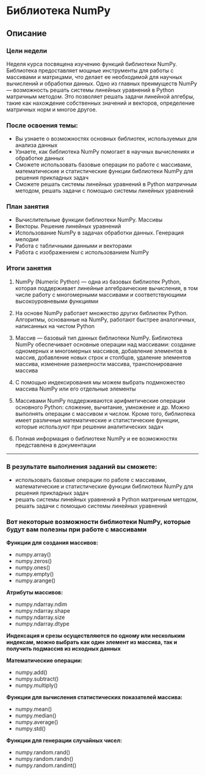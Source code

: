 # Библиотека NumPy
## Описание

### Цели недели

Неделя курса посвящена изучению функций библиотеки NumPy. Библиотека предоставляет мощные инструменты для работы с массивами и матрицами, что делает ее необходимой для научных вычислений и обработки данных. 
Одно из главных преимуществ NumPy — возможность решать системы линейных уравнений в Python матричным методом. Это позволяет решать задачи линейной алгебры, такие как нахождение собственных значений и векторов, определение матричных норм и многое другое.

### После освоения темы:
- Вы узнаете о возможностях основных библиотек, используемых для анализа данных
- Узнаете, как библиотека NumPy помогает в научных вычислениях и обработке данных
- Сможете использовать базовые операции по работе с массивами, математические и статистические функции библиотеки NumPy для решения прикладных задач
- Сможете решать системы линейных уравнений в Python матричным методом, решать задачи с помощью системы линейных уравнений

### План занятия
- Вычислительные функции библиотеки NumPy. Массивы
- Векторы. Решение линейных уравнений
- Использование NumPy в задачах обработки данных. Генерация мелодии
- Работа с табличными данными и векторами
- Работа с изображением с использованием NumPy

### Итоги занятия
1. NumPy (Numeric Python) — одна из базовых библиотек Python, которая поддерживает линейные алгебраические вычисления, в том числе работу с многомерными массивами и соответствующими высокоуровневыми функциями


2. На основе NumPy работает множество других библиотек Python. Алгоритмы, основанные на NumPy, работают быстрее аналогичных, написанных на чистом Python
   
 
3. Массив — базовый тип данных библиотеки NumPy. Библиотека NumPy обеспечивает основные операции над массивами: создание одномерных и многомерных массивов, добавление элементов в массив, добавление новых строк и столбцов, удаление элементов массива, изменение размерности массива, транспонирование массива


4. С помощью индексирования мы можем выбрать подмножество массива NumPy или его отдельные элементы


5. Массивами NumPy поддерживаются арифметические операции основного Python: сложение, вычитание, умножение и др. Можно выполнять операции с массивом и числом. Кроме того, библиотека имеет различные математические и статистические функции, которые используют при решении аналитических задач


6. Полная информация о библиотеке NumPy и ее возможностях представлена в документации
---

### В результате выполнения заданий вы сможете:

- использовать базовые операции по работе с массивами, математические и
статистические функции библиотеки NumPy для решения прикладных задач
- решать системы линейных уравнений в Python матричным методом,
решать задачи с помощью системы линейных уравнений

### Вот некоторые возможности библиотеки NumPy, которые будут вам полезны при работе с массивами

__Функции для создания массивов:__
- numpy.array()
- numpy.zeros()
- numpy.ones()
- numpy.empty()
- numpy.arange()

__Атрибуты массивов:__
- numpy.ndarray.ndim
- numpy.ndarray.shape
- numpy.ndarray.size
- numpy.ndarray.dtype  

__Индексация и срезы осуществляются по одному или нескольким индексам,
можно выбрать как один элемент из массива, так и получить подмассив из исходных данных__

__Математические операции:__
- numpy.add()
- numpy.subtract()
- numpy.multiply()  

__Функции для вычисления статистических показателей массива:__
- numpy.mean()
- numpy.median()
- numpy.average()
- numpy.std()  

__Функции для генерации случайных чисел:__
- numpy.random.rand()
- numpy.random.randn()
- numpy.random.randint()